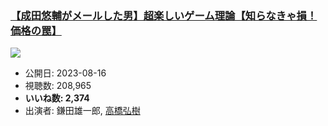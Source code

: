 ### [【成田悠輔がメールした男】超楽しいゲーム理論【知らなきゃ損！価格の罠】](https://www.youtube.com/watch?v=kfml_gzjojc)
[![](https://img.youtube.com/vi/kfml_gzjojc/hqdefault.jpg)](https://www.youtube.com/watch?v=kfml_gzjojc)
-   公開日: 2023-08-16
-   視聴数: 208,965
-   **いいね数: 2,374**
-   出演者: 鎌田雄一郎, [高橋弘樹](/rehacq_fan/people/高橋弘樹 "wikilink")

